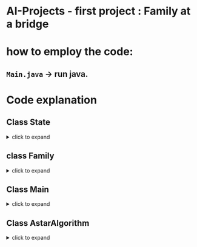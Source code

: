 # AI-Projects - first project : Family at a bridge
# how to employ the code:
`Main.java` -> run java.
-----------
# Code explanation

## Class State 
<details>
  <summary> click to expand</summary>

The `State` class is a representation of each state in the problem, embodying various attributes and methods to manage state transitions. Here's a breakdown:

## Attributes

- **rights**:
  - An array representing Family members standing on the right side of the bridge.
- **lefts**:
  - An array representing Family members standing on the left side of the bridge.
- **cost**:
    - the actual (real) cost from the root until this state.
- **torch**:
  - A boolean variable indicating the torch's location (True for right, False for left).
- **operator**:
    - A list that tracks which family members moved from one side of the bridge to the other.
- **dimension**:
  - Represents the total number of people at the beginning of the problem (user's input).
  - The dimensions of `lefts` and `rights` arrays are the same as the `dimension` variable.
- **heuristicCost**:
  - Reflects the heuristic cost of the state, representing the cost from the current node to the final state.

- **father**:
  - References the State (node) that led to the current state.

## Functionality

- **Initialization**:
  - Creates an instance of the `State` class with arrays for both sides of the bridge, torch location, dimension, and heuristic cost.

- **Attributes Overview**:
  - `rights` and `lefts` represent the current configuration of Family members on each side of the bridge.
  - `operator` keeps track of the movement of Family members.
  - `cost` the real cost.
  - `torch` signifies the current torch location.
  - `dimension` captures the initial number of people in the problem.
  - `heuristicCost` stores the cost estimation from the current state to the final state.
  - `father` points to the preceding state.


## Constructor

The `State` class features a constructor designed to initialize instances based on user input. Key points include:

- **Input Parameters**:
  - Takes a `dimension` parameter representing the total number of people.
  - Accepts a randomized boolean variable indicating whether to generate random family members.

- **Randomized Generation**:
  - If `randomized` is set:
    - Checks if `dimension` is less than or equal to 10.
      - If true, creates unique family members.
      - If not, creates unique family members with multiple different "child" tags.
  - If `randomized` is not set, creates the standard family configuration as given from the known example.

## Copy Constructor

A **Copy Constructor** is implemented to facilitate the creation of a new state as a copy of an existing one, when generating children. This ensures the preservation of state characteristics without direct reference to the original instance.

## Heuristic Manager Method

The `Heuristic Manager` orchestrates the evaluation of two heuristics and determines the best state based on these heuristic values.

- **Purpose**:
  - Manages two heuristics and returns the state with the best heuristic score.

- **Steps**:
  1. **Initialization**:
      - Initializes variables for minimum (`min`) and actual (`f`) costs.

  2. **Child Iteration**:
      - Iterates through every child of the current state.
      - Calls a different heuristic based on the current side of the bridge.

  3. **Choosing Max Heuristic**:
      - Chooses the maximum heuristic value because it is more accurate, considering that heuristics always should underestimate the real cost.

  4. **Updating Heuristic Cost**:
      - Sets the heuristic cost of the current state to the maximum heuristic found.

  5. **Finding Best State**:
      - Identifies the best state by minimizing the total cost (`f`).


## ======== Heuristic1 ========
It is acceptable and consistent.
### Overview

- **Purpose**:
  - Calculated when the torch is on the right side, requiring only one crossing.

### Steps

1. **No Crossing Restriction**:
   - Removes the restriction of a maximum of 2 people crossing the bridge.

2. **All-Family Crossing**:
   - Allows all family members to cross, and the cost until reaching a final state is the time of the member with the maximum time.

## ======== Heuristic2 ========
It is acceptable and consistent.
### Overview

- **Purpose**:
  - Calculated when the torch is on the left side, necessitating two crossings.

### Steps

1. **No Crossing Restriction**:
   - Eliminates the restriction of a maximum of 2 people crossing the bridge.

2. **All-Family Crossing and Return**:
   - Facilitates the crossing of all family members.
   - Defines the cost (`maxR`) as the time of the member requiring the maximum time.
   - Ensures someone returns and takes back the remaining family members.
   - Determines the cost (`minL`) from the people on the left side with the minimum time.
   - Returns the final heuristic cost as the sum of `minL` and `maxR`.

# ======== Heuristic3 ========
It is acceptable and consistent.
#### NOTE
Heuristic3 is another way of calculation the heuristic cost when the torch is on the right side.
Between Heuristic1 and Heuristic3, we choose the heuristic which does the best approaching to the 
real cost. However, for a high number of iterations, we do not recommend the usage of Heuristic3, because
it increases the execution time (e.g. for 200 members, the execution time with heuristic3 was 45 sec, and without it 2,5 sec.). We added it to show that we can choose among many heuristic functions
the best one.

### Overview


- **Purpose**:
    - Calculated when the torch is on the right side.

### Steps

1. **Not the "Max crossing time counts" restriction**:
    - We choose the minimum cost of each combination.

2. **We take the maximum combination**:
    - We take the best case combinations that could happen, but we choose the min value between the 2 persons.


## getChildren 
The `getChildren` method is responsible for generating and returning a list of child states. Here's an overview:

### Steps

1. **Initialization**:
   - Initializes a list named `children` to store generated child states.
   - Creates a copy of the current state.

2. **Combination Generation**:
   - Generates all possible combinations of family members ({father, mother}, {father, child}, etc.).

3. **Crossing Logic (Torch at Right)**:
   - If the torch is on the right side, enforces the constraint of exactly 2 people crossing.
   - For each combination:
     - Sets the father of the current node.
     - Moves the members according to the combination using the `moveLeft` method.
     - Sets the operator to the moved members and adds this modified child to the list.
     - Restores the initial state of the child for creating remaining combinations.

4. **Crossing Logic (Torch at Left)**:
   - If the torch is on the left side, ensures that only 1 person moves.
   - Similar logic as above but uses the `moveRight` method.

## moveLeft
The `moveLeft` method is designed to move two family members from the right side to the left side. 

### Steps

1. **Selecting Members**:
   - Identifies which two members from the right side want to move.

2. **Finding Empty Spot**:
   - Searches for an empty spot on the left side to move the family members.

3. **Moving Family Members**:
   - Moves the family members to the left side.

4. **Swapping Torch**:
   - Swaps the torch, indicating a change in the side of the bridge.
5. **Cost**
    - increases the cost based on the one who needs the most crossing time

## moveRight Method
The `moveRight` method is analogous to `moveLeft` but is designed for a single member to return from the left side to the right side. It follows the same logic and is called when the torch is on the left side during the child state generation process in `getChildren`.

## isFinal
If everyone is on the right side, we have a final state.

## equals

The `equals` method is employed for checking whether two states are identical. It is primarily used within the `closedSet` to ensure uniqueness. Here's an overview:

- **Purpose**:
  - Checks if two states are the same by comparing the family members on the right and left sides.

- **Steps**:
  1. **Initialization**:
      - Creates sets to store unique family member IDs for both the current and the other state.

  2. **Adding Unique Family Member IDs**:
      - Adds the unique family member IDs from the initial state to the set.
      - Performs the same operation for the second state.

  3. **Comparison**:
      - Checks if the sets of unique family member IDs are the same for both the right and left arrays.

  4. **Result**:
      - Returns `true` if the family members on the right and left sides are the same; otherwise, returns `false`.

## toString
How we print every state.

## compareTo
for comparing which state is better we look at the min heuristic cost (used from the Astar when doing the sorting).
</details>

## class Family
<details>
  <summary> click to expand</summary>

The `Family` class is a Java class that represents a family member of the problem.
It encapsulates the properties and behaviors of a family member, ensuring that each family has a unique identifier and can be represented as a string.

## Attributes:
- name: 
    - Represents the name of the family.
- crossingTime: 
    - Represents the time it takes for the family to cross the bridge.
- id: 
    - Represents a unique identifier for each family member.
- usedIds: 
    - A static set that keeps track of used IDs to ensure uniqueness.
random: 
    - A static instance of the Random class for generating random IDs.

## Constructor:

Takes the family name and crossing time as parameters.
Calls the generateUniqueId method to assign a unique ID to the family.

## Methods:

 - generateUniqueId: 
    - Generates a unique ID for the family using a random number until a unique one is found.

- Getter and setter methods for accessing and modifying the family name and crossing time.

- getId: Returns the unique ID of the family.
- toString: Overrides the toString method to provide a string representation of the family (returns the family name).
</details>

## Class Main
<details>
  <summary> click to expand</summary>  

The `Main` class in Java serves as the entry point for the program. Here is a brief summary of its functionality:

## Main Method

- **Initialization**: Creates an instance of the `State` class, representing the initial state for the A* algorithm.

- **Algorithm Execution**: Initializes an instance of the `AstarAlgorithm` class and executes the A* algorithm to find a solution.

- **Path Printing**: If a solution is found, it prints the path from the initial state to the goal state. If not, it prints that the algorithm could not find a solution.


- **Timing**: Measures and prints the total search time in seconds.


### Note

- The class utilizes the A* algorithm (`AstarAlgorithm`) and works with instances of the `State` class to find a solution path and measure the search time.
- The initial state can be either a predefined one (`new State(5, false)`) or a randomly generated state (`new State(500, true)`).
- The solution path is printed in reverse order from the goal state to the initial state.
</details>

## Class AstarAlgorithm  
<details>
  <summary> click to expand</summary>

The `AstarAlgorithm` class in Java implements the A* algorithm for searching and finding a solution path.

## Class Structure

The `AstarAlgorithm` class includes:

- **Attributes**:
  - `frontier`: A list to store the states yet to be explored.
  - `closedSet`: A set to keep track of states that have already been explored.

- **Constructor**:
  - Initializes the `frontier` as an empty list and `closedSet` as an empty HashSet.

- **Astar Method**:
  - The main A* algorithm implementation.
  - Takes an initial state as a parameter and returns the terminal state (goal) if found.

## Astar Method

- **Initialization**:
  - Adds the initial state to the frontier.


- **Exploration Loop**:
  - Continues exploring until the frontier is empty or a specified limit is reached.
  - The limit is the addition of the values of the crossing time * 2.
  - In case A* algorithm failed, if the final cost occured to be higher than the limit
  - we definitely have a problem.
  - Otherwise, we could use a limit of iterations.
  ```java
  if (bestState.getCost() > limit) break;
  ```

- **Exploration Steps**:
  1. Removes the first state from the frontier.

  2. Checks if the current state is the final state; if so, returns the state.

  3. Expands the current state's children and selects the best state based on heuristics.
  
  4. Adds the best state to the frontier if it's not in the closed set.

- **Termination**:
  - If the frontier becomes empty or the iteration limit is reached, returns `null` indicating no solution.

This class manages the A* algorithm's exploration process, maintaining a frontier of states and a closed set to avoid redundant exploration. The heuristic-based selection of states guides the search toward an optimal solution.
</details>